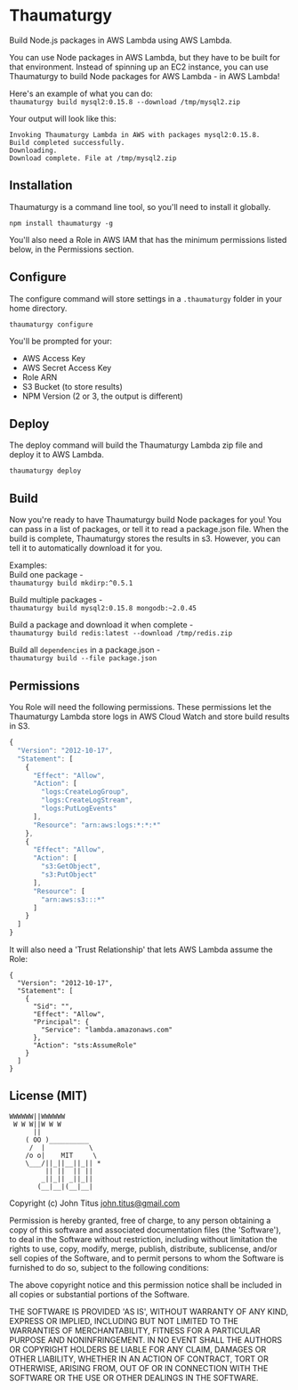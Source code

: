 # Thaumaturgy
Build Node.js packages in AWS Lambda using AWS Lambda.

You can use Node packages in AWS Lambda, but they have to be built for that environment.  Instead of spinning up an EC2 instance, 
you can use Thaumaturgy to build Node packages for AWS Lambda - in AWS Lambda!

Here's an example of what you can do:  
`thaumaturgy build mysql2:0.15.8 --download /tmp/mysql2.zip`

Your output will look like this:
```
Invoking Thaumaturgy Lambda in AWS with packages mysql2:0.15.8.
Build completed successfully.
Downloading.
Download complete. File at /tmp/mysql2.zip
```

## Installation
Thaumaturgy is a command line tool, so you'll need to install it globally.

`npm install thaumaturgy -g`

You'll also need a Role in AWS IAM that has the minimum permissions listed below, in the Permissions section.

## Configure
The configure command will store settings in a `.thaumaturgy` folder in your home directory.

`thaumaturgy configure`

You'll be prompted for your:
- AWS Access Key
- AWS Secret Access Key
- Role ARN
- S3 Bucket (to store results)
- NPM Version (2 or 3, the output is different)

## Deploy
The deploy command will build the Thaumaturgy Lambda zip file and deploy it to AWS Lambda.

`thaumaturgy deploy`

## Build
Now you're ready to have Thaumaturgy build Node packages for you!  You can pass in a list of packages, or tell it to read a package.json file.
When the build is complete, Thaumaturgy stores the results in s3. However, you can tell it to automatically download it for you.

Examples:  
Build one package -  
`thaumaturgy build mkdirp:^0.5.1` 

Build multiple packages -  
`thaumaturgy build mysql2:0.15.8 mongodb:~2.0.45`  

Build a package and download it when complete -  
`thaumaturgy build redis:latest --download /tmp/redis.zip`

Build all `dependencies` in a package.json -  
`thaumaturgy build --file package.json`  

## Permissions
You Role will need the following permissions. These permissions let the Thaumaturgy Lambda store logs in AWS Cloud Watch
and store build results in S3.

```js
{
  "Version": "2012-10-17",
  "Statement": [
    {
      "Effect": "Allow",
      "Action": [
        "logs:CreateLogGroup",
        "logs:CreateLogStream",
        "logs:PutLogEvents"
      ],
      "Resource": "arn:aws:logs:*:*:*"
    },
    {
      "Effect": "Allow",
      "Action": [
        "s3:GetObject",
        "s3:PutObject"
      ],
      "Resource": [
        "arn:aws:s3:::*"
      ]
    }
  ]
}
```
It will also need a 'Trust Relationship' that lets AWS Lambda assume the Role:
```
{
  "Version": "2012-10-17",
  "Statement": [
    {
      "Sid": "",
      "Effect": "Allow",
      "Principal": {
        "Service": "lambda.amazonaws.com"
      },
      "Action": "sts:AssumeRole"
    }
  ]
}
```
## License (MIT)

```
WWWWWW||WWWWWW
 W W W||W W W
      ||
    ( OO )__________
     /  |           \
    /o o|    MIT     \
    \___/||_||__||_|| *
         || ||  || ||
        _||_|| _||_||
       (__|__|(__|__|
```

Copyright (c) John Titus <john.titus@gmail.com>

Permission is hereby granted, free of charge, to any person obtaining a copy of this software and associated documentation files (the 'Software'), to deal in the Software without restriction, including without limitation the rights to use, copy, modify, merge, publish, distribute, sublicense, and/or sell copies of the Software, and to permit persons to whom the Software is furnished to do so, subject to the following conditions:

The above copyright notice and this permission notice shall be included in all copies or substantial portions of the Software.

THE SOFTWARE IS PROVIDED 'AS IS', WITHOUT WARRANTY OF ANY KIND, EXPRESS OR IMPLIED, INCLUDING BUT NOT LIMITED TO THE WARRANTIES OF MERCHANTABILITY, FITNESS FOR A PARTICULAR PURPOSE AND NONINFRINGEMENT. IN NO EVENT SHALL THE AUTHORS OR COPYRIGHT HOLDERS BE LIABLE FOR ANY CLAIM, DAMAGES OR OTHER LIABILITY, WHETHER IN AN ACTION OF CONTRACT, TORT OR OTHERWISE, ARISING FROM, OUT OF OR IN CONNECTION WITH THE SOFTWARE OR THE USE OR OTHER DEALINGS IN THE SOFTWARE.
